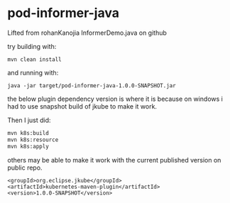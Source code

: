# pod-informer-java
Lifted from rohanKanojia InformerDemo.java on github

try building with:

```mvn clean install```


and running with:

```java -jar target/pod-informer-java-1.0.0-SNAPSHOT.jar```


the below plugin dependency version is where it is because on windows i had to use snapshot build of jkube to make it work.

Then I just did:
```sh
mvn k8s:build
mvn k8s:resource
mvn k8s:apply
```
others may be able to make it work with the current published version on public repo.

```
<groupId>org.eclipse.jkube</groupId>
<artifactId>kubernetes-maven-plugin</artifactId>
<version>1.0.0-SNAPSHOT</version>
```
